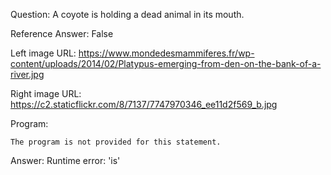 Question: A coyote is holding a dead animal in its mouth.

Reference Answer: False

Left image URL: https://www.mondedesmammiferes.fr/wp-content/uploads/2014/02/Platypus-emerging-from-den-on-the-bank-of-a-river.jpg

Right image URL: https://c2.staticflickr.com/8/7137/7747970346_ee11d2f569_b.jpg

Program:

```
The program is not provided for this statement.
```
Answer: Runtime error: 'is'

